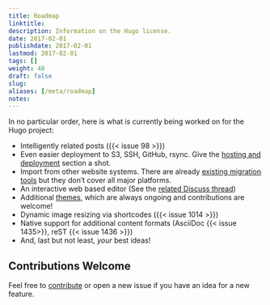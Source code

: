 ```yaml
---
title: Roadmap
linktitle:
description: Information on the Hugo license.
date: 2017-02-01
publishdate: 2017-02-01
lastmod: 2017-02-01
tags: []
weight: 40
draft: false
slug:
aliases: [/meta/roadmap]
notes:
---
```


In no particular order, here is what is currently being worked on for the Hugo project:

* Intelligently related posts ({{< issue 98 >}})
* Even easier deployment to S3, SSH, GitHub, rsync. Give the [hosting and deployment][] section a shot.
* Import from other website systems. There are already [existing migration tools][] but they don’t cover all major platforms.
* An interactive web based editor (See the [related Discuss thread][])
* Additional [themes][], which are always ongoing and contributions are welcome!
* Dynamic image resizing via shortcodes ({{< issue 1014 >}})
* Native support for additional content formats (AsciiDoc {{< issue 1435>}}, reST {{< issue 1436 >}})
* And, last but not least, *your* best ideas!

## Contributions Welcome

Feel free to [contribute][] or open a new issue if you have an idea for a new feature.


[#98]: https://github.com/spf13/hugo/issues/98
[#1014]: https://github.com/spf13/hugo/issues/1014
[#1435]: https://github.com/spf13/hugo/issues/1435
[#1436]: https://github.com/spf13/hugo/issues/1436
[contribute]: /contribute-to-hugo/
[hosting and deployment]: /hosting-and-deployment/
[existing migration tools]: /developer-tools/migrate-to-hugo/
[related Discuss thread]: https://discuss.gohugo.io/t/web-based-editor/155
[themes]: /themes
[tutorials]: /tutorials